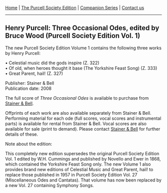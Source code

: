 [Home](../index.md)  |  [The Purcell Society Edition](../purcell-society-edition.md)  |  [Companion Series](../purcell-society-companion-series.md)  |  [Contact us](../contact-us.md)

***  

## Henry Purcell: Three Occasional Odes, edited by Bruce Wood (Purcell Society Edition Vol. 1)

The new Purcell Society Edition Volume 1 contains the following three works by Henry Purcell:  

•	Celestial music did the gods inspire (Z. 322)  
•	Of old, when heroes thought it base (The Yorkshire Feast Song) (Z. 333)  
•	Great Parent, hail! (Z. 327)  

Publisher: Stainer & Bell  
Publication date: 2008  

The full score of *Three Occasional Odes* is available to purchase from [Stainer & Bell](https://stainer.co.uk/shop/pe1/).  

Offprints of each work are also available separately from Stainer & Bell. Performing material for each ode (full scores, vocal scores and instrumental parts) is available for rental from Stainer & Bell. Vocal scores are also available for sale (print to demand). Please contact [Stainer & Bell](https://stainer.co.uk/contact/) for further details of these.  

Note about the edition:  

This completely new edition supersedes the original Purcell Society Edition Vol. 1 edited by W.H. Cummings and published by Novello and Ewer in 1868, which contained the Yorkshire Feast Song only. The new Volume 1 also provides brand new editions of Celestial Music and Great Parent, hail! to replace those published in 1957 in Purcell Society Edition Vol. 27 (Miscellaneous Odes and Cantatas). That volume has now been replaced by a new Vol. 27 containing Symphony Songs.  
